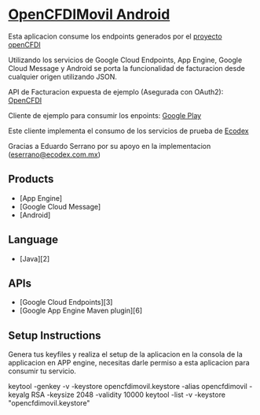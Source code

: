 [OpenCFDIMovil Android](https://www.cfdimovil.com.mx/)
================================

Esta aplicacion consume los endpoints generados por el [proyecto openCFDI](https://github.com/BennSandoval/opencfdi-api)

Utilizando los servicios de Google Cloud Endpoints, App Engine, Google Cloud Message
y Android se porta la funcionalidad de facturacion desde cualquier origen utilizando JSON.

API de Facturacion expuesta de ejemplo (Asegurada con OAuth2):
[OpenCFDI](https://apis-explorer.appspot.com/apis-explorer/?base=https://opencfdimovil.appspot.com/_ah/api#p/)

Cliente de ejemplo para consumir los enpoints:
[Google Play](https://play.google.com/store/apps/details?id=com.cfdimovil.app.open)

Este cliente implementa el consumo de los servicios de prueba de [Ecodex](http://www.ecodex.com.mx/)

Gracias a Eduardo Serrano por su apoyo en la implementacion (eserrano@ecodex.com.mx)


## Products
- [App Engine]
- [Google Cloud Message]
- [Android]

## Language
- [Java][2]

## APIs
- [Google Cloud Endpoints][3]
- [Google App Engine Maven plugin][6]

## Setup Instructions

Genera tus keyfiles y realiza el setup de la aplicacion en la consola de la applicacion en APP engine,
necesitas darle permiso a esta aplicacion para consumir tu servicio.

 keytool -genkey -v -keystore opencfdimovil.keystore -alias opencfdimovil -keyalg RSA -keysize 2048 -validity 10000
 keytool -list -v -keystore "opencfdimovil.keystore"
